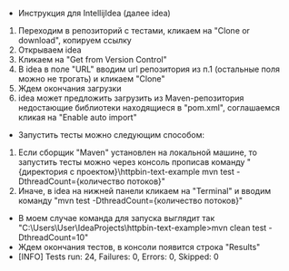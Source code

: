 * Инструкция для IntellijIdea (далее idea)
1. Переходим в репозиторий с тестами, кликаем на "Clone or download", копируем ссылку
2. Открываем idea
3. Кликаем на "Get from Version Control"
4. В idea в поле "URL" вводим url репозитория из п.1 (остальные поля можно не трогать) и кликаем "Clone"
5. Ждем окончания загрузки
6. idea может предложить загрузить из Maven-репозитория недостающие библиотеки находящиеся в "pom.xml", соглашаемся кликая на "Enable auto import"

* Запустить тесты можно следующим способом:
1. Если сборщик "Maven" установлен на локальной машине, то запустить тесты можно через консоль прописав команду "{директория с проектом}\httpbin-text-example mvn test -DthreadCount={количество потоков}"
2. Иначе, в idea на нижней панели кликаем на "Terminal" и вводим команду "mvn test -DthreadCount={количество потоков}"
* В моем случае команда для запуска выглядит так "C:\Users\User\IdeaProjects\httpbin-text-example>mvn clean test -DthreadCount=10"
* Ждем окончания тестов, в консоли появится строка "Results"
* [INFO] Tests run: 24, Failures: 0, Errors: 0, Skipped: 0
